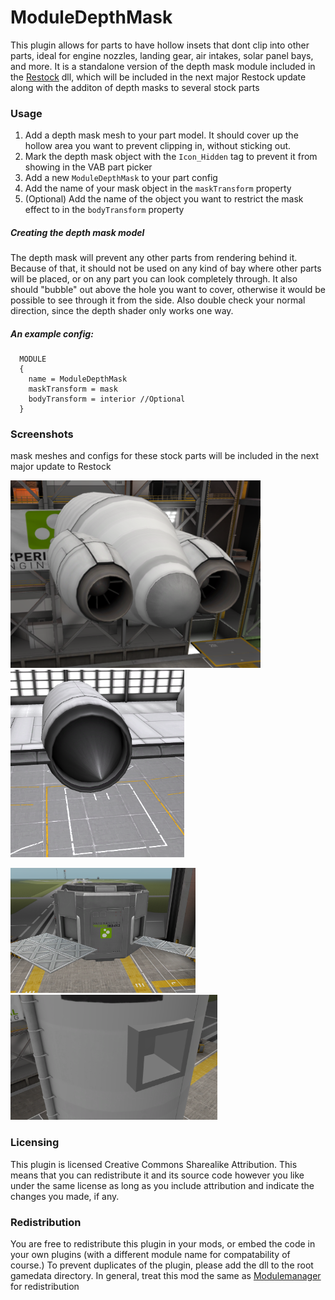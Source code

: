 # ModuleDepthMask

This plugin allows for parts to have hollow insets that dont clip into other parts, ideal for engine nozzles, landing gear, air intakes, solar panel bays, and more. It is a standalone version of the depth mask module included in the [Restock](github.com/PorktoberRevolution/ReStocked) dll, which will be included in the next major Restock update along with the additon of depth masks to several stock parts

### Usage
1. Add a depth mask mesh to your part model. It should cover up the hollow area you want to prevent clipping in, without sticking out.
2. Mark the depth mask object with the `Icon_Hidden` tag to prevent it from showing in the VAB part picker
3. Add a new `ModuleDepthMask` to your part config
4. Add the name of your mask object in the `maskTransform` property
5. (Optional) Add the name of the object you want to restrict the mask effect to in the `bodyTransform` property

##### Creating the depth mask model
The depth mask will prevent any other parts from rendering behind it. Because of that, it should not be used on any kind of bay where other parts will be placed, or on any part you can look completely through. It also should "bubble" out above the hole you want to cover, otherwise it would be possible to see through it from the side. Also double check your normal direction, since the depth shader only works one way.

##### An example config:
```
  MODULE
  {
    name = ModuleDepthMask
    maskTransform = mask
    bodyTransform = interior //Optional
  }
```

### Screenshots
mask meshes and configs for these stock parts will be included in the next major update to Restock

<a href="Screenshots/depthmask-jets.png"><img src="https://github.com/drewcassidy/KSP-DepthMask/raw/master/Screenshots/depthmask-jets.png"  height="300" ></a>
<a href="Screenshots/depthmask-intake.png"><img src="https://github.com/drewcassidy/KSP-DepthMask/raw/master/Screenshots/depthmask-intake.png"  height="300" ></a>

<a href="Screenshots/depthmask-panels.png"><img src="https://github.com/drewcassidy/KSP-DepthMask/raw/master/Screenshots/depthmask-panels.png"  height="200" ></a>
<a href="Screenshots/depthmask-box.png"><img src="https://github.com/drewcassidy/KSP-DepthMask/raw/master/Screenshots/depthmask-box.png"  height="200" ></a>

### Licensing
This plugin is licensed Creative Commons Sharealike Attribution. This means that you can redistribute it and its source code however you like under the same license as long as you include attribution and indicate the changes you made, if any. 

### Redistribution
You are free to redistribute this plugin in your mods, or embed the code in your own plugins (with a different module name for compatability of course.) To prevent duplicates of the plugin, please add the dll to the root gamedata directory. In general, treat this mod the same as [Modulemanager](github.com/sarbian/ModuleManager) for redistribution
